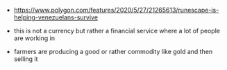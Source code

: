 - https://www.polygon.com/features/2020/5/27/21265613/runescape-is-helping-venezuelans-survive

- this is not a currency but rather a financial service where a lot of people are working in
- farmers are producing a good or rather commodity like gold and then selling it 